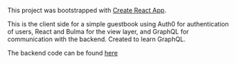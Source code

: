 This project was bootstrapped with [Create React App](https://github.com/facebook/create-react-app).

This is the client side for a simple guestbook using Auth0 for authentication of users, React and Bulma for the view layer, and GraphQL for communication with the backend. Created to learn GraphQL.

The backend code can be found [here](https://github.com/caranatar/guestbook-server)
